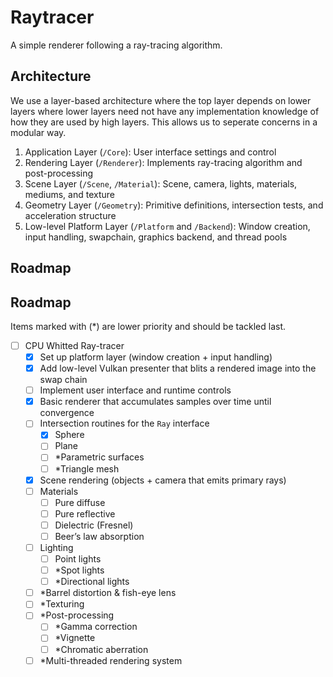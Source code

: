 # Raytracer

A simple renderer following a ray-tracing algorithm.

## Architecture
We use a layer-based architecture where the top layer depends on lower layers where lower layers need not have any implementation knowledge of how they are used by high layers. This allows us to seperate concerns in a modular way.

1. Application Layer (`/Core`): User interface settings and control
2. Rendering Layer (`/Renderer`): Implements ray-tracing algorithm and post-processing
3. Scene Layer (`/Scene`, `/Material`): Scene, camera, lights, materials, mediums, and texture
4. Geometry Layer (`/Geometry`): Primitive definitions, intersection tests, and acceleration structure
5. Low-level Platform Layer (`/Platform` and `/Backend`): Window creation, input handling, swapchain, graphics backend, and thread pools

## Roadmap

## Roadmap

Items marked with (*) are lower priority and should be tackled last.

- [ ] CPU Whitted Ray-tracer
    - [x] Set up platform layer (window creation + input handling)
    - [x] Add low-level Vulkan presenter that blits a rendered image into the swap chain
    - [ ] Implement user interface and runtime controls
    - [x] Basic renderer that accumulates samples over time until convergence
    - [ ] Intersection routines for the `Ray` interface  
        - [x] Sphere
        - [ ] Plane  
        - [ ] *Parametric surfaces  
        - [ ] *Triangle mesh
    - [x] Scene rendering (objects + camera that emits primary rays)
    - [ ] Materials
        - [ ] Pure diffuse  
        - [ ] Pure reflective  
        - [ ] Dielectric (Fresnel)  
        - [ ] Beer’s law absorption
    - [ ] Lighting
        - [ ] Point lights  
        - [ ] *Spot lights  
        - [ ] *Directional lights
    - [ ] *Barrel distortion & fish-eye lens
    - [ ] *Texturing
    - [ ] *Post-processing  
        - [ ] *Gamma correction  
        - [ ] *Vignette  
        - [ ] *Chromatic aberration
    - [ ] *Multi-threaded rendering system
